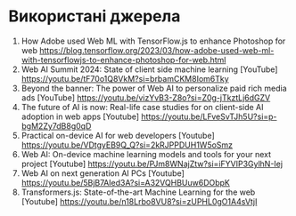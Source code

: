 # Використані джерела

1. How Adobe used Web ML with TensorFlow.js to enhance Photoshop for web
https://blog.tensorflow.org/2023/03/how-adobe-used-web-ml-with-tensorflowjs-to-enhance-photoshop-for-web.html
2. Web AI Summit 2024: State of client side machine learning [YouTube]
https://youtu.be/tF70o1Q8VkM?si=brbamCKM8Iom6Tky
3. Beyond the banner: The power of Web AI to personalize paid rich media ads [YouTube]
https://youtu.be/vizYvB3-Z8o?si=Z0g-jTkztLj6dGZV
4. The future of AI is now: Real-life case studies for on client-side AI adoption in web apps [Youtube]
https://youtu.be/LFveSvTJh5U?si=p-bgM2Zy7dB8g0qD
5. Practical on-device AI for web developers [Youtube]
https://youtu.be/VDtgyEB9Q_Q?si=2kRJPPDUH1W5oSmz
6. Web AI: On-device machine learning models and tools for your next project [Youtube]
https://youtu.be/PJm8WNajZtw?si=iFYVIP3GylhN-Iej
7. Web AI on next generation AI PCs [Youtube]
https://youtu.be/5BjB7AIed3A?si=A32VQHBUuw6DObpK
8. Transformers.js: State-of-the-art Machine Learning for the web [Youtube]
https://youtu.be/n18Lrbo8VU8?si=zUPHL0gO1A4sVtjI
